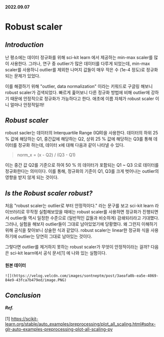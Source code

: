 #### 2022.09.07

# Robust scaler

## _Introduction_

난 평소에는 데이터 정규화를 위해 sci-kit learn 에서 제공하는 min-max scaler를 많이 사용한다. 그러나, 연구 중 outlier가 많은 데이터를 다루게 되었는데, min-max scaler를 사용하니 outlier를 제외한 나머지 값들이 매우 작은 수 (1e-4 정도)로 정규화 되는 문제가 있었다.

이를 해결하기 위해 "outlier, data normalization" 이라는 키워드로 구글링 해보니 robust scaler가 검색되었다. 빠르게 훑어보니 다른 정규화 방법에 비해 outlier에 강하기 때문에 안정적으로 정규화가 가능하다고 한다. 애초에 이름 자체가 robust scaler 이니 얼마나 안정적일까!

## _Robust scaler_

robust sacler는 데이터의 Interquartile Range (IQR)을 사용한다. 데이터의 하위 25 % 값에 해당하는 Q1, 중간값에 해당하는 Q2, 상위 25 % 값에 해당하는 Q3를 통해 데이터를 정규화 하는데, 데이터 x에 대해 다음과 같이 나타낼 수 있다.

> norm_x = (x - Q2) / (Q3 - Q1)

이는 중간 값 Q2를 기준으로 하여 50 % 의 데이터가 포함되는 Q1 ~ Q3 으로 데이터를 정규화한다는 의미이다. 이를 통해, 정규화의 기준이 Q1, Q3를 크게 벗어나는 outlier의 영향을 받지 않게 되는 것이다.

## _Is the Robust scaler robust?_

처음 "robust scaler는 outlier로 부터 안정적이다." 라는 문구를 보고 sci-kit learn 라이브러리로 무작정 실험해보았을 때에는 robust scaler를 사용하면 정규화가 진행되면서 outlier들 역시 일정한 수준으로 (일반적인 값들과 비슷하게) 감쇄되리라고 기대했다. 그러나, 실험을 해보자 outlier들이 그대로 남아있었기에 당황했다. 왜 그런지 이해하기 위해 공식을 찾아보니 상술한 식과 같았다. robust scaler는 linear한 정규화 식을 사용하기에 outlier는 당연히 그대로 남아있는 것이다.

그렇다면 outlier를 제거하지 못하는 robust scaler가 무엇이 안정적이라는 걸까? 다음은 sci-kit learn에서 공식 문서[1] 에 나와 있는 실험이다.

#### 원본 데이터

    ![](https://velog.velcdn.com/images/sontneptm/post/3aeafa0b-ea5e-4069-84e9-43fca7b479ed/image.PNG)

## _Conclusion_

#### _Ref._

[1] https://scikit-learn.org/stable/auto_examples/preprocessing/plot_all_scaling.html#sphx-glr-auto-examples-preprocessing-plot-all-scaling-py
